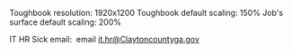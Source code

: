 Toughbook resolution: 1920x1200
Toughbook default scaling: 150%
Job's surface default scaling: 200%

IT HR Sick email:  email it.hr@Claytoncountyga.gov